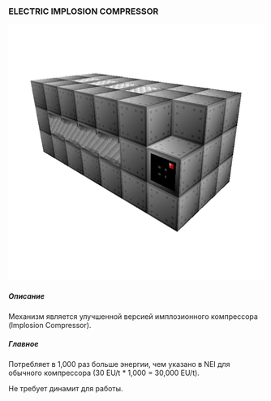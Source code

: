 ### ELECTRIC IMPLOSION COMPRESSOR

![LOGO](media/gregtech/EIMPLOSpng.png)

##### Описание

Механизм является улучшенной версией имплозионного компрессора (Implosion Compressor).

##### Главное

Потребляет в 1,000 раз больше энергии, чем указано в NEI для обычного компрессора (30 EU/t * 1,000 = 30,000 EU/t).

Не требует динамит для работы.
